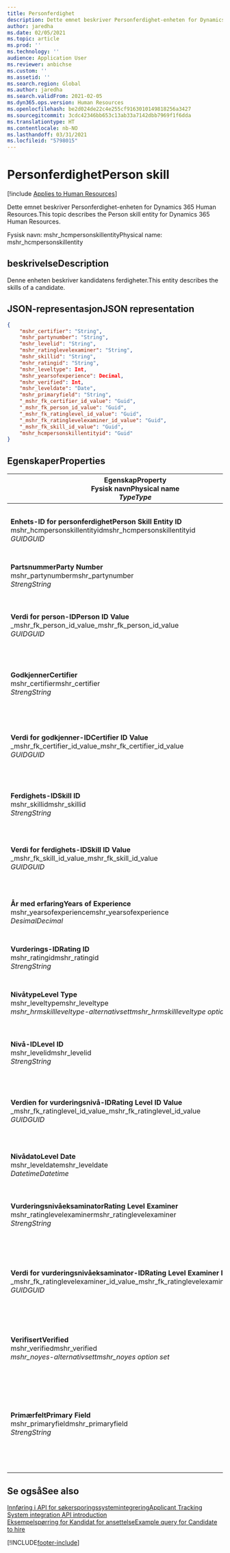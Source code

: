 ```yaml
---
title: Personferdighet
description: Dette emnet beskriver Personferdighet-enheten for Dynamics 365 Human Resources.
author: jaredha
ms.date: 02/05/2021
ms.topic: article
ms.prod: ''
ms.technology: ''
audience: Application User
ms.reviewer: anbichse
ms.custom: ''
ms.assetid: ''
ms.search.region: Global
ms.author: jaredha
ms.search.validFrom: 2021-02-05
ms.dyn365.ops.version: Human Resources
ms.openlocfilehash: be2d024de22c4e255cf9163010149818256a3427
ms.sourcegitcommit: 3cdc42346bb653c13ab33a7142dbb7969f1f6dda
ms.translationtype: HT
ms.contentlocale: nb-NO
ms.lasthandoff: 03/31/2021
ms.locfileid: "5798015"
---
```

# <a name="person-skill"></a><span data-ttu-id="8a69d-103">Personferdighet</span><span class="sxs-lookup"><span data-stu-id="8a69d-103">Person skill</span></span>

[!include [Applies to Human Resources](../includes/applies-to-hr.md)]

<span data-ttu-id="8a69d-104">Dette emnet beskriver Personferdighet-enheten for Dynamics 365 Human Resources.</span><span class="sxs-lookup"><span data-stu-id="8a69d-104">This topic describes the Person skill entity for Dynamics 365 Human Resources.</span></span>

<span data-ttu-id="8a69d-105">Fysisk navn: mshr_hcmpersonskillentity</span><span class="sxs-lookup"><span data-stu-id="8a69d-105">Physical name: mshr_hcmpersonskillentity</span></span>

## <a name="description"></a><span data-ttu-id="8a69d-106">beskrivelse</span><span class="sxs-lookup"><span data-stu-id="8a69d-106">Description</span></span>

<span data-ttu-id="8a69d-107">Denne enheten beskriver kandidatens ferdigheter.</span><span class="sxs-lookup"><span data-stu-id="8a69d-107">This entity describes the skills of a candidate.</span></span>

## <a name="json-representation"></a><span data-ttu-id="8a69d-108">JSON-representasjon</span><span class="sxs-lookup"><span data-stu-id="8a69d-108">JSON representation</span></span>

```json
{
    "mshr_certifier": "String",
    "mshr_partynumber": "String",
    "mshr_levelid": "String",
    "mshr_ratinglevelexaminer": "String",
    "mshr_skillid": "String",
    "mshr_ratingid": "String",
    "mshr_leveltype": Int,
    "mshr_yearsofexperience": Decimal,
    "mshr_verified": Int,
    "mshr_leveldate": "Date",
    "mshr_primaryfield": "String",
    "_mshr_fk_certifier_id_value": "Guid",
    "_mshr_fk_person_id_value": "Guid",
    "_mshr_fk_ratinglevel_id_value": "Guid",
    "_mshr_fk_ratinglevelexaminer_id_value": "Guid",
    "_mshr_fk_skill_id_value": "Guid",
    "mshr_hcmpersonskillentityid": "Guid"
}
```

## <a name="properties"></a><span data-ttu-id="8a69d-109">Egenskaper</span><span class="sxs-lookup"><span data-stu-id="8a69d-109">Properties</span></span>

| <span data-ttu-id="8a69d-110">Egenskap</span><span class="sxs-lookup"><span data-stu-id="8a69d-110">Property</span></span><br><span data-ttu-id="8a69d-111">**Fysisk navn**</span><span class="sxs-lookup"><span data-stu-id="8a69d-111">**Physical name**</span></span><br><span data-ttu-id="8a69d-112">**_Type_**</span><span class="sxs-lookup"><span data-stu-id="8a69d-112">**_Type_**</span></span> | <span data-ttu-id="8a69d-113">Bruk</span><span class="sxs-lookup"><span data-stu-id="8a69d-113">Use</span></span> | <span data-ttu-id="8a69d-114">beskrivelse</span><span class="sxs-lookup"><span data-stu-id="8a69d-114">Description</span></span> |
| --- | --- | --- |
| <span data-ttu-id="8a69d-115">**Enhets-ID for personferdighet**</span><span class="sxs-lookup"><span data-stu-id="8a69d-115">**Person Skill Entity ID**</span></span><br><span data-ttu-id="8a69d-116">mshr_hcmpersonskillentityid</span><span class="sxs-lookup"><span data-stu-id="8a69d-116">mshr_hcmpersonskillentityid</span></span><br><span data-ttu-id="8a69d-117">*GUID*</span><span class="sxs-lookup"><span data-stu-id="8a69d-117">*GUID*</span></span> | <span data-ttu-id="8a69d-118">Skrivebeskyttet</span><span class="sxs-lookup"><span data-stu-id="8a69d-118">Read-only</span></span><br><span data-ttu-id="8a69d-119">Obligatorisk</span><span class="sxs-lookup"><span data-stu-id="8a69d-119">Required</span></span> | <span data-ttu-id="8a69d-120">Systemgenerert unik identifikator for enhetsposten.</span><span class="sxs-lookup"><span data-stu-id="8a69d-120">System-generated unique identifier for the entity record.</span></span> |
| <span data-ttu-id="8a69d-121">**Partsnummer**</span><span class="sxs-lookup"><span data-stu-id="8a69d-121">**Party Number**</span></span><br><span data-ttu-id="8a69d-122">mshr_partynumber</span><span class="sxs-lookup"><span data-stu-id="8a69d-122">mshr_partynumber</span></span><br><span data-ttu-id="8a69d-123">*Streng*</span><span class="sxs-lookup"><span data-stu-id="8a69d-123">*String*</span></span> | <span data-ttu-id="8a69d-124">Lese/skrive</span><span class="sxs-lookup"><span data-stu-id="8a69d-124">Read/write</span></span><br><span data-ttu-id="8a69d-125">Obligatorisk</span><span class="sxs-lookup"><span data-stu-id="8a69d-125">Required</span></span> |   <span data-ttu-id="8a69d-126">IDen til den tilknyttede partsposten (person).</span><span class="sxs-lookup"><span data-stu-id="8a69d-126">The ID of the associated party (person) record.</span></span> |
| <span data-ttu-id="8a69d-127">**Verdi for person-ID**</span><span class="sxs-lookup"><span data-stu-id="8a69d-127">**Person ID Value**</span></span><br><span data-ttu-id="8a69d-128">_mshr_fk_person_id_value</span><span class="sxs-lookup"><span data-stu-id="8a69d-128">_mshr_fk_person_id_value</span></span><br><span data-ttu-id="8a69d-129">*GUID*</span><span class="sxs-lookup"><span data-stu-id="8a69d-129">*GUID*</span></span> | <span data-ttu-id="8a69d-130">Skrivebeskyttet</span><span class="sxs-lookup"><span data-stu-id="8a69d-130">Read-only</span></span><br><span data-ttu-id="8a69d-131">Obligatorisk</span><span class="sxs-lookup"><span data-stu-id="8a69d-131">Required</span></span><br><span data-ttu-id="8a69d-132">Sekundærnøkkel: mshr_dirpersonentityid i mshr_dirpersonentity</span><span class="sxs-lookup"><span data-stu-id="8a69d-132">Foreign key: mshr_dirpersonentityid of mshr_dirpersonentity</span></span> | <span data-ttu-id="8a69d-133">Systemgenerert unik identifikator for partsenhetsposten (person).</span><span class="sxs-lookup"><span data-stu-id="8a69d-133">The system-generated identifier of the party (person) entity record.</span></span> |
| <span data-ttu-id="8a69d-134">**Godkjenner**</span><span class="sxs-lookup"><span data-stu-id="8a69d-134">**Certifier**</span></span><br><span data-ttu-id="8a69d-135">mshr_certifier</span><span class="sxs-lookup"><span data-stu-id="8a69d-135">mshr_certifier</span></span><br><span data-ttu-id="8a69d-136">*Streng*</span><span class="sxs-lookup"><span data-stu-id="8a69d-136">*String*</span></span> | <span data-ttu-id="8a69d-137">Lese/skrive</span><span class="sxs-lookup"><span data-stu-id="8a69d-137">Read/write</span></span><br><span data-ttu-id="8a69d-138">Valgfri</span><span class="sxs-lookup"><span data-stu-id="8a69d-138">Optional</span></span> | <span data-ttu-id="8a69d-139">Personalnummeret til arbeideren som godkjente denne ferdigheten.</span><span class="sxs-lookup"><span data-stu-id="8a69d-139">The personnel number of the worker who certified this skill.</span></span> |
| <span data-ttu-id="8a69d-140">**Verdi for godkjenner-ID**</span><span class="sxs-lookup"><span data-stu-id="8a69d-140">**Certifier ID Value**</span></span><br><span data-ttu-id="8a69d-141">_mshr_fk_certifier_id_value</span><span class="sxs-lookup"><span data-stu-id="8a69d-141">_mshr_fk_certifier_id_value</span></span><br><span data-ttu-id="8a69d-142">*GUID*</span><span class="sxs-lookup"><span data-stu-id="8a69d-142">*GUID*</span></span> | <span data-ttu-id="8a69d-143">Skrivebeskyttet</span><span class="sxs-lookup"><span data-stu-id="8a69d-143">Read-only</span></span><br><span data-ttu-id="8a69d-144">Valgfri</span><span class="sxs-lookup"><span data-stu-id="8a69d-144">Optional</span></span><br><span data-ttu-id="8a69d-145">Sekundærnøkkel: mshr_hcmworkerentityid i mshr_hcmworkerentity</span><span class="sxs-lookup"><span data-stu-id="8a69d-145">Foreign key: mshr_hcmworkerentityid of mshr_hcmworkerentity</span></span> | <span data-ttu-id="8a69d-146">Systemgenerert unik ID for arbeiderposten for arbeideren som bekreftet ferdigheten.</span><span class="sxs-lookup"><span data-stu-id="8a69d-146">System-generated unique identifier of the worker record for the worker who certified the skill.</span></span> |
| <span data-ttu-id="8a69d-147">**Ferdighets-ID**</span><span class="sxs-lookup"><span data-stu-id="8a69d-147">**Skill ID**</span></span><br><span data-ttu-id="8a69d-148">mshr_skillid</span><span class="sxs-lookup"><span data-stu-id="8a69d-148">mshr_skillid</span></span><br><span data-ttu-id="8a69d-149">*Streng*</span><span class="sxs-lookup"><span data-stu-id="8a69d-149">*String*</span></span> | <span data-ttu-id="8a69d-150">Lese/skrive</span><span class="sxs-lookup"><span data-stu-id="8a69d-150">Read/write</span></span><br><span data-ttu-id="8a69d-151">Obligatorisk</span><span class="sxs-lookup"><span data-stu-id="8a69d-151">Required</span></span> | <span data-ttu-id="8a69d-152">IDen for ferdigheten som er definert i Human Resources.</span><span class="sxs-lookup"><span data-stu-id="8a69d-152">The identifier of the skill defined in Human Resources.</span></span> |
| <span data-ttu-id="8a69d-153">**Verdi for ferdighets-ID**</span><span class="sxs-lookup"><span data-stu-id="8a69d-153">**Skill ID Value**</span></span><br><span data-ttu-id="8a69d-154">_mshr_fk_skill_id_value</span><span class="sxs-lookup"><span data-stu-id="8a69d-154">_mshr_fk_skill_id_value</span></span><br><span data-ttu-id="8a69d-155">*GUID*</span><span class="sxs-lookup"><span data-stu-id="8a69d-155">*GUID*</span></span> | <span data-ttu-id="8a69d-156">Skrivebeskyttet</span><span class="sxs-lookup"><span data-stu-id="8a69d-156">Read-only</span></span><br><span data-ttu-id="8a69d-157">Obligatorisk</span><span class="sxs-lookup"><span data-stu-id="8a69d-157">Required</span></span><br><span data-ttu-id="8a69d-158">Sekundærnøkkel: mshr_hcmskillentityid i mshr_hcmskillentity</span><span class="sxs-lookup"><span data-stu-id="8a69d-158">Foreign key: mshr_hcmskillentityid of mshr_hcmskillentity</span></span> | <span data-ttu-id="8a69d-159">Systemgenerert identifikator for den valgte ferdigheten.</span><span class="sxs-lookup"><span data-stu-id="8a69d-159">The system-generated identifier of the selected skill.</span></span> |
| <span data-ttu-id="8a69d-160">**År med erfaring**</span><span class="sxs-lookup"><span data-stu-id="8a69d-160">**Years of Experience**</span></span><br><span data-ttu-id="8a69d-161">mshr_yearsofexperience</span><span class="sxs-lookup"><span data-stu-id="8a69d-161">mshr_yearsofexperience</span></span><br><span data-ttu-id="8a69d-162">*Desimal*</span><span class="sxs-lookup"><span data-stu-id="8a69d-162">*Decimal*</span></span> | <span data-ttu-id="8a69d-163">Lese/skrive</span><span class="sxs-lookup"><span data-stu-id="8a69d-163">Read/write</span></span><br><span data-ttu-id="8a69d-164">Valgfri</span><span class="sxs-lookup"><span data-stu-id="8a69d-164">Optional</span></span> | <span data-ttu-id="8a69d-165">År med erfaring kandidaten har i denne ferdigheten.</span><span class="sxs-lookup"><span data-stu-id="8a69d-165">The years of experience the candidate has in this skill.</span></span> |
| <span data-ttu-id="8a69d-166">**Vurderings-ID**</span><span class="sxs-lookup"><span data-stu-id="8a69d-166">**Rating ID**</span></span><br><span data-ttu-id="8a69d-167">mshr_ratingid</span><span class="sxs-lookup"><span data-stu-id="8a69d-167">mshr_ratingid</span></span><br><span data-ttu-id="8a69d-168">*Streng*</span><span class="sxs-lookup"><span data-stu-id="8a69d-168">*String*</span></span> | <span data-ttu-id="8a69d-169">Lese/skrive</span><span class="sxs-lookup"><span data-stu-id="8a69d-169">Read/write</span></span><br><span data-ttu-id="8a69d-170">Obligatorisk</span><span class="sxs-lookup"><span data-stu-id="8a69d-170">Required</span></span> | <span data-ttu-id="8a69d-171">Vurderingsskalatypen.</span><span class="sxs-lookup"><span data-stu-id="8a69d-171">The rating scale type.</span></span> <span data-ttu-id="8a69d-172">For denne enheten er verdien **Ferdigheter**.</span><span class="sxs-lookup"><span data-stu-id="8a69d-172">For this entity, the value is **Skills**.</span></span> |
| <span data-ttu-id="8a69d-173">**Nivåtype**</span><span class="sxs-lookup"><span data-stu-id="8a69d-173">**Level Type**</span></span><br><span data-ttu-id="8a69d-174">mshr_leveltype</span><span class="sxs-lookup"><span data-stu-id="8a69d-174">mshr_leveltype</span></span><br><span data-ttu-id="8a69d-175">*mshr_hrmskillleveltype-alternativsett*</span><span class="sxs-lookup"><span data-stu-id="8a69d-175">*mshr_hrmskillleveltype option set*</span></span> | <span data-ttu-id="8a69d-176">Lese/skrive</span><span class="sxs-lookup"><span data-stu-id="8a69d-176">Read/write</span></span><br><span data-ttu-id="8a69d-177">Obligatorisk</span><span class="sxs-lookup"><span data-stu-id="8a69d-177">Required</span></span> | <span data-ttu-id="8a69d-178">En typekategorisering for nivået som er tilordnet ferdigheten.</span><span class="sxs-lookup"><span data-stu-id="8a69d-178">A type categorization for the level assigned to the skill.</span></span> |
| <span data-ttu-id="8a69d-179">**Nivå-ID**</span><span class="sxs-lookup"><span data-stu-id="8a69d-179">**Level ID**</span></span><br><span data-ttu-id="8a69d-180">mshr_levelid</span><span class="sxs-lookup"><span data-stu-id="8a69d-180">mshr_levelid</span></span><br><span data-ttu-id="8a69d-181">*Streng*</span><span class="sxs-lookup"><span data-stu-id="8a69d-181">*String*</span></span> | <span data-ttu-id="8a69d-182">Lese/skrive</span><span class="sxs-lookup"><span data-stu-id="8a69d-182">Read/write</span></span><br><span data-ttu-id="8a69d-183">Obligatorisk</span><span class="sxs-lookup"><span data-stu-id="8a69d-183">Required</span></span> | <span data-ttu-id="8a69d-184">IDen til vurderingsnivået kandidaten har for denne ferdigheten.</span><span class="sxs-lookup"><span data-stu-id="8a69d-184">The ID of the Rating Level the candidate has for this skill.</span></span> |
| <span data-ttu-id="8a69d-185">**Verdien for vurderingsnivå-ID**</span><span class="sxs-lookup"><span data-stu-id="8a69d-185">**Rating Level ID Value**</span></span><br><span data-ttu-id="8a69d-186">_mshr_fk_ratinglevel_id_value</span><span class="sxs-lookup"><span data-stu-id="8a69d-186">_mshr_fk_ratinglevel_id_value</span></span><br><span data-ttu-id="8a69d-187">*GUID*</span><span class="sxs-lookup"><span data-stu-id="8a69d-187">*GUID*</span></span> | <span data-ttu-id="8a69d-188">Skrivebeskyttet</span><span class="sxs-lookup"><span data-stu-id="8a69d-188">Read-only</span></span><br><span data-ttu-id="8a69d-189">Obligatorisk</span><span class="sxs-lookup"><span data-stu-id="8a69d-189">Required</span></span><br><span data-ttu-id="8a69d-190">Sekundærnøkkel: mshr_hcmratinglevelentityid i mshr_hcmratinglevelentity</span><span class="sxs-lookup"><span data-stu-id="8a69d-190">Foreign key: mshr_hcmratinglevelentityid of mshr_hcmratinglevelentity</span></span> | <span data-ttu-id="8a69d-191">Systemgenerert identifikator for vurderingsnivået.</span><span class="sxs-lookup"><span data-stu-id="8a69d-191">The system-generated identifier of the rating level.</span></span> |
| <span data-ttu-id="8a69d-192">**Nivådato**</span><span class="sxs-lookup"><span data-stu-id="8a69d-192">**Level Date**</span></span><br><span data-ttu-id="8a69d-193">mshr_leveldate</span><span class="sxs-lookup"><span data-stu-id="8a69d-193">mshr_leveldate</span></span><br><span data-ttu-id="8a69d-194">*Datetime*</span><span class="sxs-lookup"><span data-stu-id="8a69d-194">*Datetime*</span></span> | <span data-ttu-id="8a69d-195">Lese/skrive</span><span class="sxs-lookup"><span data-stu-id="8a69d-195">Read/write</span></span><br><span data-ttu-id="8a69d-196">Obligatorisk</span><span class="sxs-lookup"><span data-stu-id="8a69d-196">Required</span></span> | <span data-ttu-id="8a69d-197">Datoen da kandidaten ble vurdert til ferdigheten.</span><span class="sxs-lookup"><span data-stu-id="8a69d-197">The date at which the candidate was rated in the skill.</span></span> |
| <span data-ttu-id="8a69d-198">**Vurderingsnivåeksaminator**</span><span class="sxs-lookup"><span data-stu-id="8a69d-198">**Rating Level Examiner**</span></span><br><span data-ttu-id="8a69d-199">mshr_ratinglevelexaminer</span><span class="sxs-lookup"><span data-stu-id="8a69d-199">mshr_ratinglevelexaminer</span></span><br><span data-ttu-id="8a69d-200">*Streng*</span><span class="sxs-lookup"><span data-stu-id="8a69d-200">*String*</span></span> | <span data-ttu-id="8a69d-201">Lese/skrive</span><span class="sxs-lookup"><span data-stu-id="8a69d-201">Read/write</span></span><br><span data-ttu-id="8a69d-202">Valgfri</span><span class="sxs-lookup"><span data-stu-id="8a69d-202">Optional</span></span> | <span data-ttu-id="8a69d-203">Personalnummeret til arbeideren som vurderte denne kandidaten.</span><span class="sxs-lookup"><span data-stu-id="8a69d-203">The personnel number of the worker who rated the candidate.</span></span> |
| <span data-ttu-id="8a69d-204">**Verdi for vurderingsnivåeksaminator-ID**</span><span class="sxs-lookup"><span data-stu-id="8a69d-204">**Rating Level Examiner ID Value**</span></span><br><span data-ttu-id="8a69d-205">_mshr_fk_ratinglevelexaminer_id_value</span><span class="sxs-lookup"><span data-stu-id="8a69d-205">_mshr_fk_ratinglevelexaminer_id_value</span></span><br><span data-ttu-id="8a69d-206">*GUID*</span><span class="sxs-lookup"><span data-stu-id="8a69d-206">*GUID*</span></span> | <span data-ttu-id="8a69d-207">Skrivebeskyttet</span><span class="sxs-lookup"><span data-stu-id="8a69d-207">Read-only</span></span><br><span data-ttu-id="8a69d-208">Valgfri</span><span class="sxs-lookup"><span data-stu-id="8a69d-208">Optional</span></span><br><span data-ttu-id="8a69d-209">Sekundærnøkkel: mshr_hcmworkerentityid i mshr_hcmworkerentity</span><span class="sxs-lookup"><span data-stu-id="8a69d-209">Foreign key: mshr_hcmworkerentityid of mshr_hcmworkerentity</span></span> | <span data-ttu-id="8a69d-210">Den systemgenererte identifikator til den ansatte som vurderte kandidatens ferdighetsnivå.</span><span class="sxs-lookup"><span data-stu-id="8a69d-210">The system-generated identifier of the worker who examined the candidate’s skill level.</span></span> |
| <span data-ttu-id="8a69d-211">**Verifisert**</span><span class="sxs-lookup"><span data-stu-id="8a69d-211">**Verified**</span></span><br><span data-ttu-id="8a69d-212">mshr_verified</span><span class="sxs-lookup"><span data-stu-id="8a69d-212">mshr_verified</span></span><br><span data-ttu-id="8a69d-213">*mshr_noyes-alternativsett*</span><span class="sxs-lookup"><span data-stu-id="8a69d-213">*mshr_noyes option set*</span></span> | <span data-ttu-id="8a69d-214">Lese/skrive</span><span class="sxs-lookup"><span data-stu-id="8a69d-214">Read/write</span></span><br><span data-ttu-id="8a69d-215">Obligatorisk</span><span class="sxs-lookup"><span data-stu-id="8a69d-215">Required</span></span> | <span data-ttu-id="8a69d-216">Angir om det vurderte ferdighetsnivået er godkjent.</span><span class="sxs-lookup"><span data-stu-id="8a69d-216">Indicates whether the assessed skill level has been verified.</span></span> |
| <span data-ttu-id="8a69d-217">**Primærfelt**</span><span class="sxs-lookup"><span data-stu-id="8a69d-217">**Primary Field**</span></span><br><span data-ttu-id="8a69d-218">mshr_primaryfield</span><span class="sxs-lookup"><span data-stu-id="8a69d-218">mshr_primaryfield</span></span><br><span data-ttu-id="8a69d-219">*Streng*</span><span class="sxs-lookup"><span data-stu-id="8a69d-219">*String*</span></span> | <span data-ttu-id="8a69d-220">Skrivebeskyttet</span><span class="sxs-lookup"><span data-stu-id="8a69d-220">Read-only</span></span><br><span data-ttu-id="8a69d-221">Obligatorisk</span><span class="sxs-lookup"><span data-stu-id="8a69d-221">Required</span></span> | <span data-ttu-id="8a69d-222">Felt som brukes som en identifikator for enhetsposten.</span><span class="sxs-lookup"><span data-stu-id="8a69d-222">Field to be used as an identifier of the entity record.</span></span> <span data-ttu-id="8a69d-223">Kombinasjon av partnummer, nivåtype, ferdighets-ID og nivådato.</span><span class="sxs-lookup"><span data-stu-id="8a69d-223">Combination of party number, level type, skill ID, and level date.</span></span> |

## <a name="see-also"></a><span data-ttu-id="8a69d-224">Se også</span><span class="sxs-lookup"><span data-stu-id="8a69d-224">See also</span></span>

[<span data-ttu-id="8a69d-225">Innføring i API for søkersporingssystemintegrering</span><span class="sxs-lookup"><span data-stu-id="8a69d-225">Applicant Tracking System integration API introduction</span></span>](hr-admin-integration-ats-api-introduction.md)<br>
[<span data-ttu-id="8a69d-226">Eksempelspørring for Kandidat for ansettelse</span><span class="sxs-lookup"><span data-stu-id="8a69d-226">Example query for Candidate to hire</span></span>](hr-admin-integration-ats-api-candidate-to-hire-example-query.md)



[!INCLUDE[footer-include](../includes/footer-banner.md)]